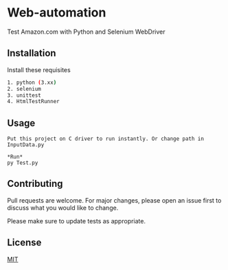# Web-automation

Test Amazon.com with Python and Selenium WebDriver

## Installation

Install these requisites

```bash
1. python (3.xx)
2. selenium
3. unittest
4. HtmlTestRunner
```

## Usage

```
Put this project on C driver to run instantly. Or change path in InputData.py

*Run*
py Test.py
```

## Contributing
Pull requests are welcome. For major changes, please open an issue first to discuss what you would like to change.

Please make sure to update tests as appropriate.

## License
[MIT](https://choosealicense.com/licenses/mit/)
